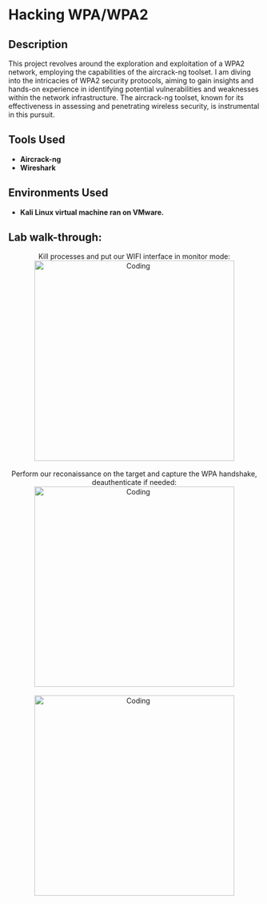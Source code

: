 <h1>Hacking WPA/WPA2</h1>

<h2>Description</h2>
This project revolves around the exploration and exploitation of a WPA2 network, employing the capabilities of the aircrack-ng toolset. I am diving into the intricacies of WPA2 security protocols, aiming to gain insights and hands-on experience in identifying potential vulnerabilities and weaknesses within the network infrastructure. The aircrack-ng toolset, known for its effectiveness in assessing and penetrating wireless security, is instrumental in this pursuit.
<br />

<h2>Tools Used</h2>

- <b>Aircrack-ng</b> 
- <b>Wireshark</b>

<h2>Environments Used </h2>

- <b>Kali Linux virtual machine ran on VMware.</b>

<h2>Lab walk-through:</h2>

<p align="center">
Kill processes and put our WIFI interface in monitor mode: <br/>
<img align="center" alt="Coding" width="400" src="https://github.com/cabby1234/HackingWPA2Lab/assets/131496256/43d47054-3cf3-46a5-9742-29b7ee584f17">
<br>
<br>
 Perform our reconaissance on the target and capture the WPA handshake, deauthenticate if needed:
<img align="center" alt="Coding" width="400" src="https://github.com/cabby1234/HackingWPA2Lab/assets/131496256/de076149-e800-4c3c-9138-876a1df4bf30">
<br>
<br>
<img align="center" alt="Coding" width="400" src="https://github.com/cabby1234/HackingWPA2Lab/assets/131496256/e5fd1f7e-f7b0-4d8f-adeb-d503bd1cd97d">


<!--
 ```diff
- text in red
+ text in green
! text in orange
# text in gray
@@ text in purple (and bold)@@
```
--!>

